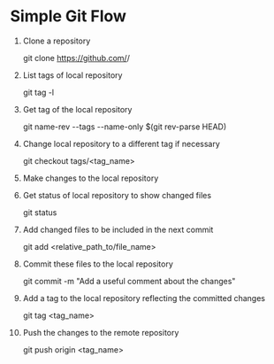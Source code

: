 # Simple Git Flow

1. Clone a repository

    git clone https://github.com/<github-user>/<repo-name>

2. List tags of local repository

	git tag -l
	
3. Get tag of the local repository

    git name-rev --tags --name-only $(git rev-parse HEAD) 
    
4. Change local repository to a different tag if necessary

    git checkout tags/<tag_name>
    
5. Make changes to the local repository
    
6. Get status of local repository to show changed files

    git status
    
7. Add changed files to be included in the next commit

    git add <relative_path_to/file_name>
    
8. Commit these files to the local repository

    git commit  -m "Add a useful comment about the changes"
	
9. Add a tag to the local repository reflecting the committed changes

    git tag <tag_name>
	
10. Push the changes to the remote repository 
    
    git push origin <tag_name>